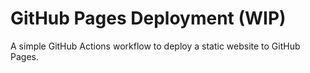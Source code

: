 # GitHub Pages Deployment (WIP)
A simple GitHub Actions workflow to deploy a static website to GitHub Pages.
